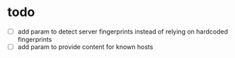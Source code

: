 # todo

- [ ] add param to detect server fingerprints instead of relying on hardcoded fingerprints
- [ ] add param to provide content for known hosts
